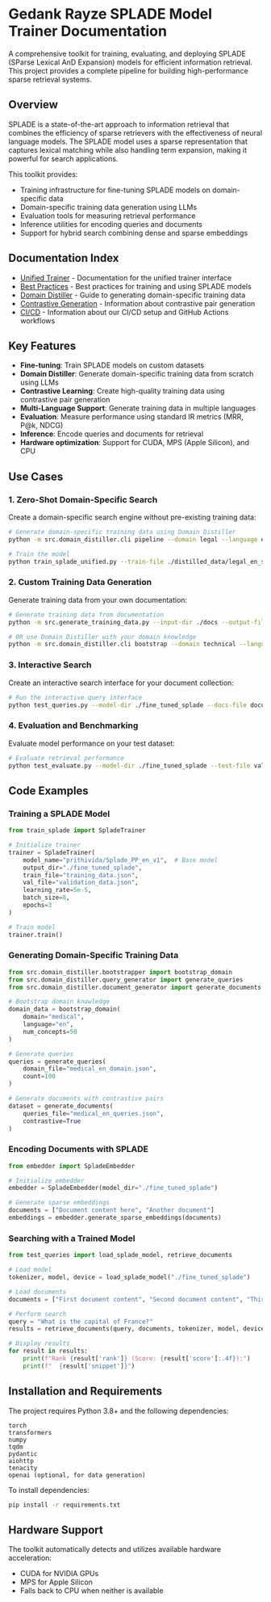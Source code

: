 # Gedank Rayze SPLADE Model Trainer Documentation

A comprehensive toolkit for training, evaluating, and deploying SPLADE (SParse Lexical AnD Expansion) models for
efficient information retrieval. This project provides a complete pipeline for building high-performance sparse
retrieval systems.

## Overview

SPLADE is a state-of-the-art approach to information retrieval that combines the efficiency of sparse retrievers with
the effectiveness of neural language models. The SPLADE model uses a sparse representation that captures lexical
matching while also handling term expansion, making it powerful for search applications.

This toolkit provides:

- Training infrastructure for fine-tuning SPLADE models on domain-specific data
- Domain-specific training data generation using LLMs
- Evaluation tools for measuring retrieval performance
- Inference utilities for encoding queries and documents
- Support for hybrid search combining dense and sparse embeddings

## Documentation Index

- [Unified Trainer](unified_trainer.md) - Documentation for the unified trainer interface
- [Best Practices](best_practices.md) - Best practices for training and using SPLADE models
- [Domain Distiller](domain_distiller.md) - Guide to generating domain-specific training data
- [Contrastive Generation](contrastive_generation.md) - Information about contrastive pair generation
- [CI/CD](ci-cd/github-actions.md) - Information about our CI/CD setup and GitHub Actions workflows

## Key Features

- **Fine-tuning**: Train SPLADE models on custom datasets
- **Domain Distiller**: Generate domain-specific training data from scratch using LLMs
- **Contrastive Learning**: Create high-quality training data using contrastive pair generation
- **Multi-Language Support**: Generate training data in multiple languages
- **Evaluation**: Measure performance using standard IR metrics (MRR, P@k, NDCG)
- **Inference**: Encode queries and documents for retrieval
- **Hardware optimization**: Support for CUDA, MPS (Apple Silicon), and CPU

## Use Cases

### 1. Zero-Shot Domain-Specific Search

Create a domain-specific search engine without pre-existing training data:

```bash
# Generate domain-specific training data using Domain Distiller
python -m src.domain_distiller.cli pipeline --domain legal --language en --queries 100 --contrastive

# Train the model
python train_splade_unified.py --train-file ./distilled_data/legal_en_splade.json --output-dir ./fine_tuned_splade
```

### 2. Custom Training Data Generation

Generate training data from your own documentation:

```bash
# Generate training data from documentation
python -m src.generate_training_data.py --input-dir ./docs --output-file training_data.json

# OR use Domain Distiller with your domain knowledge
python -m src.domain_distiller.cli bootstrap --domain technical --language en --concepts 100
```

### 3. Interactive Search

Create an interactive search interface for your document collection:

```bash
# Run the interactive query interface
python test_queries.py --model-dir ./fine_tuned_splade --docs-file documents.json
```

### 4. Evaluation and Benchmarking

Evaluate model performance on your test dataset:

```bash
# Evaluate retrieval performance
python test_evaluate.py --model-dir ./fine_tuned_splade --test-file validation_data.json
```

## Code Examples

### Training a SPLADE Model

```python
from train_splade import SpladeTrainer

# Initialize trainer
trainer = SpladeTrainer(
    model_name="prithivida/Splade_PP_en_v1",  # Base model
    output_dir="./fine_tuned_splade",
    train_file="training_data.json",
    val_file="validation_data.json",
    learning_rate=5e-5,
    batch_size=8,
    epochs=3
)

# Train model
trainer.train()
```

### Generating Domain-Specific Training Data

```python
from src.domain_distiller.bootstrapper import bootstrap_domain
from src.domain_distiller.query_generator import generate_queries
from src.domain_distiller.document_generator import generate_documents

# Bootstrap domain knowledge
domain_data = bootstrap_domain(
    domain="medical",
    language="en",
    num_concepts=50
)

# Generate queries
queries = generate_queries(
    domain_file="medical_en_domain.json",
    count=100
)

# Generate documents with contrastive pairs
dataset = generate_documents(
    queries_file="medical_en_queries.json",
    contrastive=True
)
```

### Encoding Documents with SPLADE

```python
from embedder import SpladeEmbedder

# Initialize embedder
embedder = SpladeEmbedder(model_dir="./fine_tuned_splade")

# Generate sparse embeddings
documents = ["Document content here", "Another document"]
embeddings = embedder.generate_sparse_embeddings(documents)
```

### Searching with a Trained Model

```python
from test_queries import load_splade_model, retrieve_documents

# Load model
tokenizer, model, device = load_splade_model("./fine_tuned_splade")

# Load documents
documents = ["First document content", "Second document content", "Third document content"]

# Perform search
query = "What is the capital of France?"
results = retrieve_documents(query, documents, tokenizer, model, device, top_k=3)

# Display results
for result in results:
    print(f"Rank {result['rank']} (Score: {result['score']:.4f}):")
    print(f"  {result['snippet']}")
```

## Installation and Requirements

The project requires Python 3.8+ and the following dependencies:

```
torch
transformers
numpy
tqdm
pydantic
aiohttp
tenacity
openai (optional, for data generation)
```

To install dependencies:

```bash
pip install -r requirements.txt
```

## Hardware Support

The toolkit automatically detects and utilizes available hardware acceleration:

- CUDA for NVIDIA GPUs
- MPS for Apple Silicon
- Falls back to CPU when neither is available
